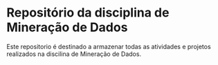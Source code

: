 # Repositório da disciplina de Mineração de Dados

Este repositorio é destinado a armazenar todas as atividades e projetos realizados na discilina de Mineração de Dados.
